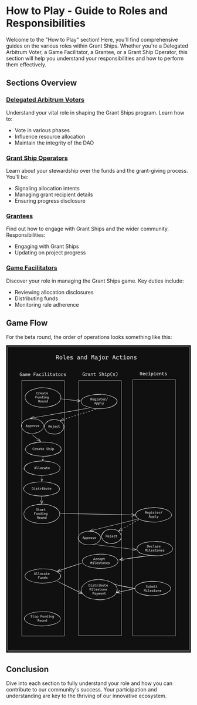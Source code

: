 # How to Play - Guide to Roles and Responsibilities

Welcome to the "How to Play" section! Here, you'll find comprehensive guides on the various roles within Grant Ships. Whether you're a Delegated Arbitrum Voter, a Game Facilitator, a Grantee, or a Grant Ship Operator, this section will help you understand your responsibilities and how to perform them effectively.

## Sections Overview

### [Delegated Arbitrum Voters](/how-to-play/as-a-dao-mem)

Understand your vital role in shaping the Grant Ships program. Learn how to:

- Vote in various phases
- Influence resource allocation
- Maintain the integrity of the DAO

### [Grant Ship Operators](/how-to-play/as-a-gs-op)

Learn about your stewardship over the funds and the grant-giving process. You'll be:

- Signaling allocation intents
- Managing grant recipient details
- Ensuring progress disclosure

### [Grantees](/how-to-play/as-a-grantee)

Find out how to engage with Grant Ships and the wider community. Responsibilities:

- Engaging with Grant Ships
- Updating on project progress

### [Game Facilitators](/how-to-play/as-a-faci)

Discover your role in managing the Grant Ships game. Key duties include:

- Reviewing allocation disclosures
- Distributing funds
- Monitoring rule adherence

## Game Flow

For the beta round, the order of operations looks something like this:

![](/public/grantships_swimlanes.png)

## Conclusion

Dive into each section to fully understand your role and how you can contribute to our community's success. Your participation and understanding are key to the thriving of our innovative ecosystem.
